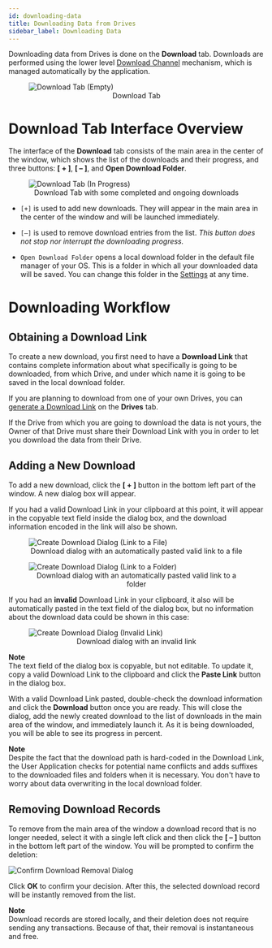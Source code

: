 ```yaml
---
id: downloading-data
title: Downloading Data from Drives
sidebar_label: Downloading Data
---
```


Downloading data from Drives is done on the **Download** tab. Downloads are performed using the lower level [Download Channel](../built_in_features/drive.md#downloading) mechanism, which is managed automatically by the application.

<figure>
  <img src="/img/storage/storage_user_app/main_window_download_empty.png" alt="Download Tab (Empty)">
  <figcaption align="center">Download Tab</figcaption>
</figure>


# Download Tab Interface Overview

The interface of the **Download** tab consists of the main area in the center of the window, which shows the list of the downloads and their progress, and three buttons: **[ + ]**, **[ – ]**, and **Open Download Folder**.

<figure>
  <img src="/img/storage/storage_user_app/main_window_download_in_progress.png" alt="Download Tab (In Progress)">
  <figcaption align="center">Download Tab with some completed and ongoing downloads</figcaption>
</figure>

- `[+]` is used to add new downloads. They will appear in the main area in the center of the window and will be launched immediately.

- `[–]` is used to remove download entries from the list. *This button does not stop nor interrupt the downloading progress.*

- `Open Download Folder` opens a local download folder in the default file manager of your OS. This is a folder in which all your downloaded data will be saved. You can change this folder in the [Settings](./getting_started.md#configuring-network-settings) at any time.


# Downloading Workflow

## Obtaining a Download Link

To create a new download, you first need to have a **Download Link** that contains complete information about what specifically is going to be downloaded, from which Drive, and under which name it is going to be saved in the local download folder.

If you are planning to download from one of your own Drives, you can [generate a Download Link](./managing_drives.md#copying-download-link) on the **Drives** tab.

If the Drive from which you are going to download the data is not yours, the Owner of that Drive must share their Download Link with you in order to let you download the data from their Drive.

## Adding a New Download

To add a new download, click the **[ + ]** button in the bottom left part of the window. A new dialog box will appear.

If you had a valid Download Link in your clipboard at this point, it will appear in the copyable text field inside the dialog box, and the download information encoded in the link will also be shown.

<figure>
  <img src="/img/storage/storage_user_app/create_download_dialog_file_link.png" alt="Create Download Dialog (Link to a File)">
  <figcaption align="center">Download dialog with an automatically pasted valid link to a file</figcaption>
</figure>

<figure>
  <img src="/img/storage/storage_user_app/create_download_dialog_folder_link.png" alt="Create Download Dialog (Link to a Folder)">
  <figcaption align="center">Download dialog with an automatically pasted valid link to a folder</figcaption>
</figure>

If you had an **invalid** Download Link in your clipboard, it also will be automatically pasted in the text field of the dialog box, but no information about the download data could be shown in this case:

<figure>
  <img src="/img/storage/storage_user_app/create_download_dialog_invalid_link.png" alt="Create Download Dialog (Invalid Link)">
  <figcaption align="center">Download dialog with an invalid link</figcaption>
</figure>

<div class="info">

**Note** <br>
    The text field of the dialog box is copyable, but not editable. To update it, copy a valid Download Link to the clipboard and click the **Paste Link** button in the dialog box.
</div>

With a valid Download Link pasted, double-check the download information and click the **Download** button once you are ready. This will close the dialog, add the newly created download to the list of downloads in the main area of the window, and immediately launch it. As it is being downloaded, you will be able to see its progress in percent.

<div class="info">

**Note** <br>
    Despite the fact that the download path is hard-coded in the Download Link, the User Application checks for potential name conflicts and adds suffixes to the downloaded files and folders when it is necessary. You don't have to worry about data overwriting in the local download folder.
</div>

## Removing Download Records

To remove from the main area of the window a download record that is no longer needed, select it with a single left click and then click the **[ – ]** button in the bottom left part of the window. You will be prompted to confirm the deletion:

![Confirm Download Removal Dialog](/img/storage/storage_user_app/confirm_download_removal_dialog.png)

Click **OK** to confirm your decision. After this, the selected download record will be instantly removed from the list.

<div class="info">

**Note** <br>
    Download records are stored locally, and their deletion does not require sending any transactions. Because of that, their removal is instantaneous and free.
</div>
